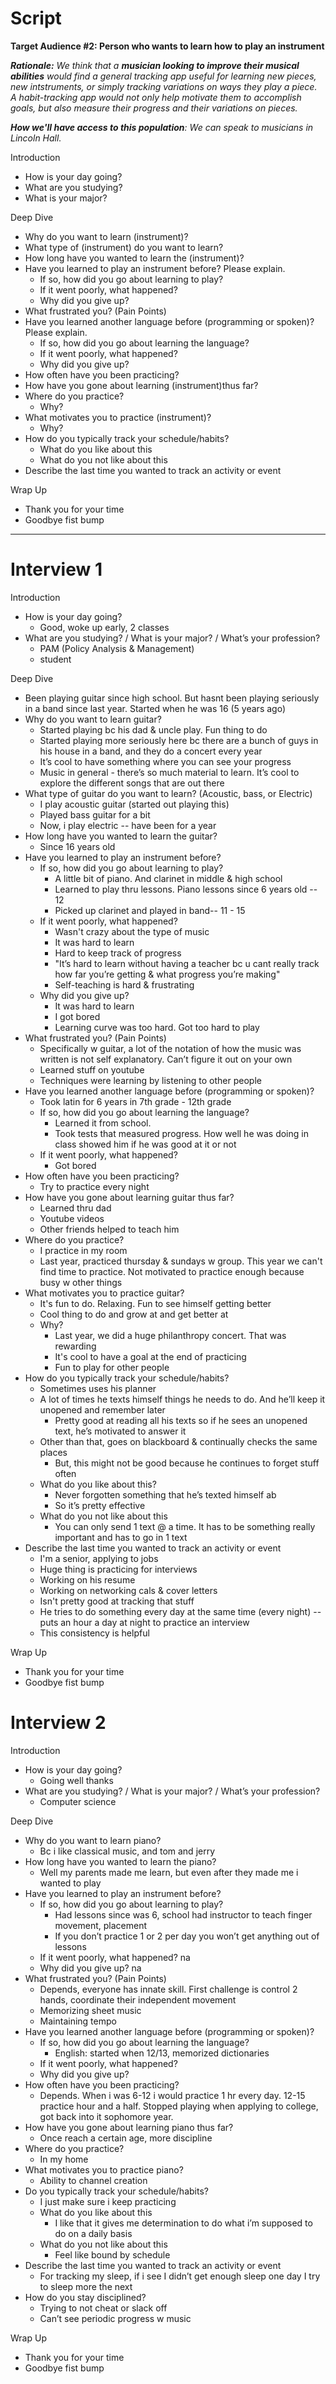 
# Script
**Target Audience #2: Person who wants to learn how to play an instrument**

***Rationale:** We think that a **musician looking to improve their musical abilities** would find a general tracking app useful for learning new pieces, new intstruments, or simply tracking variations on ways they play a piece. A habit-tracking app would not only help motivate them to accomplish goals, but also measure their progress and their variations on pieces.*

***How we'll have access to this population**: We can speak to musicians in Lincoln Hall.*

Introduction 

- How is your day going? 
- What are you studying?
- What is your major?

Deep Dive  

- Why do you want to learn (instrument)?
- What type of (instrument) do you want to learn? 
- How long have you wanted to learn the (instrument)?
- Have you learned to play an instrument before? Please explain.
  - If so, how did you go about learning to play?
  - If it went poorly, what happened?
  - Why did you give up?
- What frustrated you? (Pain Points)
- Have you learned another language before (programming or spoken)? Please explain.
  - If so, how did you go about learning the language?
  - If it went poorly, what happened?
  - Why did you give up?
- How often have you been practicing?
- How have you gone about learning (instrument)thus far?
- Where do you practice? 
  - Why?
- What motivates you to practice (instrument)?
  - Why?
- How do you typically track your schedule/habits? 
  - What do you like about this
  - What do you not like about this
- Describe the last time you wanted to track an activity or event

Wrap Up  

- Thank you for your time 
- Goodbye fist bump 

------

# Interview 1

Introduction 

- How is your day going?
  - Good, woke up early, 2 classes
- What are you studying? / What is your major? / What’s your profession?
  - PAM (Policy Analysis & Management)
  - student

Deep Dive  

- Been playing guitar since high school. But hasnt been playing seriously in a band since last year. Started when he was 16 (5 years ago)
- Why do you want to learn guitar?
  - Started playing bc his dad & uncle play. Fun thing to do 
  - Started playing more seriously here bc there are a bunch of guys in his house in a band, and they do a concert every year 
  - It’s cool to have something where you can see your progress
  - Music in general - there’s so much material to learn. It’s cool to explore the different songs that are out there
- What type of guitar do you want to learn? (Acoustic, bass, or Electric)
  - I play acoustic guitar (started out playing this)
  - Played bass guitar for a bit
  - Now, i play electric -- have been for a year 
- How long have you wanted to learn the guitar?
  - Since 16 years old
- Have you learned to play an instrument before?
  - If so, how did you go about learning to play?
    - A little bit of piano. And clarinet in middle & high school
    - Learned to play thru lessons. Piano lessons since 6 years old -- 12
    - Picked up clarinet and played in band-- 11 - 15
  - If it went poorly, what happened?
    - Wasn't crazy about the type of music 
    - It was hard to learn
    - Hard to keep track of progress
    - "It’s hard to learn without having a teacher bc u cant really track how far you’re getting & what progress you’re making"
    - Self-teaching is hard & frustrating
  - Why did you give up?
    - It was hard to learn 
    - I got bored
    - Learning curve was too hard. Got too hard to play 
- What frustrated you? (Pain Points)
  - Specifically w guitar, a lot of the notation of how the music was written is not self explanatory. Can’t figure it out on your own 
  - Learned stuff on youtube
  - Techniques were learning by listening to other people 
- Have you learned another language before (programming or spoken)?
  - Took latin for 6 years in 7th grade - 12th grade
  - If so, how did you go about learning the language?
    - Learned it from school.
    - Took tests that measured progress. How well he was doing in class showed him if he was good at it or not
  - If it went poorly, what happened?
    - Got bored
- How often have you been practicing?
  - Try to practice every night 
- How have you gone about learning guitar thus far?
  - Learned thru dad
  - Youtube videos
  - Other friends helped to teach him 
- Where do you practice?
  - I practice in my room
  - Last year, practiced thursday & sundays w group. This year we can't find time to practice. Not motivated to practice enough because busy w other things
- What motivates you to practice guitar?
  - It's fun to do. Relaxing. Fun to see himself getting better
  - Cool thing to do and grow at and get better at
  - Why?
    - Last year, we did a huge philanthropy concert. That was rewarding
    - It's cool to have a goal at the end of practicing
    - Fun to play for other people 
- How do you typically track your schedule/habits? 
  - Sometimes uses his planner
  - A lot of times he texts himself things he needs to do. And he’ll keep it unopened and remember later
    - Pretty good at reading all his texts so if he sees an unopened text, he’s motivated to answer it
  - Other than that, goes on blackboard & continually checks the same places 
    - But, this might not be good because he continues to forget stuff often 
  - What do you like about this?
    - Never forgotten something that he’s texted himself ab
    - So it’s pretty effective 
  - What do you not like about this
    - You can only send 1 text @ a time. It has to be something really important and has to go in 1 text
- Describe the last time you wanted to track an activity or event
  - I'm a senior, applying to jobs
  - Huge thing is practicing for interviews 
  - Working on his resume
  - Working on networking cals & cover letters
  - Isn't pretty good at tracking that stuff
  - He tries to do something every day at the same time (every night) -- puts an hour a day at night to practice an interview 
  - This consistency is helpful 

Wrap Up  

- Thank you for your time 
- Goodbye fist bump 

# Interview 2

Introduction 

- How is your day going? 
  - Going well thanks
- What are you studying? / What is your major? / What’s your profession?
  - Computer science 

Deep Dive  

- Why do you want to learn piano?
  - Bc i like classical music, and tom and jerry
- How long have you wanted to learn the piano?
  - Well my parents made me learn, but even after they made me i wanted to play
- Have you learned to play an instrument before?
  - If so, how did you go about learning to play?
    - Had lessons since  was 6,  school had instructor to teach finger movement, placement
    - If you don’t practice 1 or 2 per day you won’t get anything out of lessons
  - If it went poorly, what happened? na
  - Why did you give up? na
- What frustrated you? (Pain Points)
  - Depends, everyone has innate skill. First challenge is control 2 hands, coordinate their independent movement
  - Memorizing sheet music
  - Maintaining tempo
- Have you learned another language before (programming or spoken)?
  - If so, how did you go about learning the language?
    - English: started when 12/13, memorized dictionaries
  - If it went poorly, what happened?
  - Why did you give up?
- How often have you been practicing?
  - Depends. When i was 6-12 i would practice 1 hr every day. 12-15 practice hour and a half. Stopped playing when applying to college, got back into it sophomore year. 
- How have you gone about learning piano thus far?
  - Once reach a certain age, more discipline
- Where do you practice?
  - In my home
- What motivates you to practice piano?
  - Ability to channel creation
- Do you typically track your schedule/habits? 
  - I just make sure i keep practicing
  - What do you like about this
    - I like that it gives me determination to do what i’m supposed to do on a daily basis
  - What do you not like about this
    - Feel like bound by schedule
- Describe the last time you wanted to track an activity or event
  - For tracking my sleep, if i see I didn’t get enough sleep one day I try to sleep more the next
- How do you stay disciplined?
  - Trying to not cheat or slack off
  - Can’t see periodic progress w music

Wrap Up  

- Thank you for your time 
- Goodbye fist bump 


